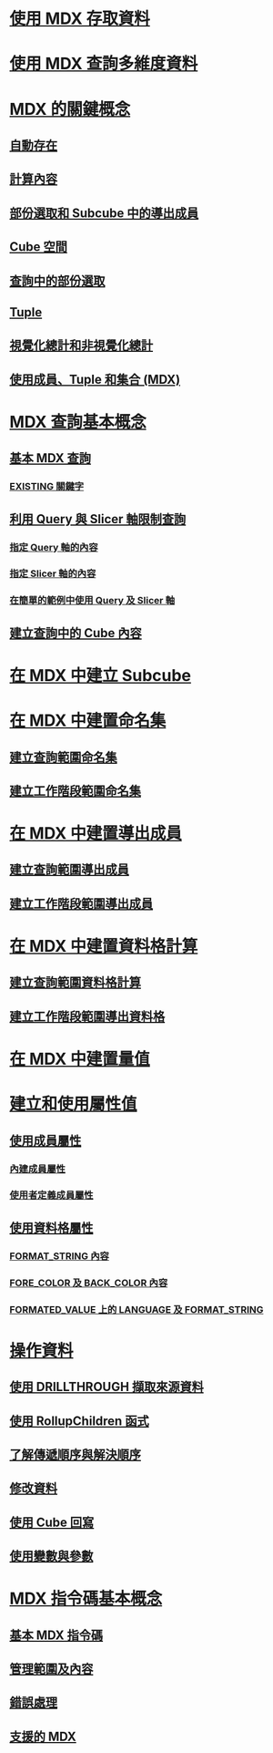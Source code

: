 # [使用 MDX 存取資料](multidimensional-model-data-access-analysis-services-multidimensional-data.md)
# [使用 MDX 查詢多維度資料](querying-multidimensional-data-with-mdx.md)
# [MDX 的關鍵概念](../key-concepts-in-mdx-analysis-services.md)
## [自動存在](autoexists.md)
## [計算內容](calculation-context.md)
## [部份選取和 Subcube 中的導出成員](calculated-members-in-subselects-and-subcubes.md)
## [Cube 空間](cube-space.md)
## [查詢中的部份選取](subselects-in-queries.md)
## [Tuple](tuples.md)
## [視覺化總計和非視覺化總計](visual-totals-and-non-visual-totals.md)
## [使用成員、Tuple 和集合 (MDX)](working-with-members-tuples-and-sets-mdx.md)
# [MDX 查詢基本概念](mdx-query-fundamentals-analysis-services.md)
## [基本 MDX 查詢](mdx-query-the-basic-query.md)
### [EXISTING 關鍵字](mdx-query-existing-keyword.md)
## [利用 Query 與 Slicer 軸限制查詢](mdx-query-and-slicer-axes-restricting-the-query.md)
### [指定 Query 軸的內容](mdx-query-and-slicer-axes-specify-the-contents-of-a-query-axis.md)
### [指定 Slicer 軸的內容](mdx-query-and-slicer-axes-specify-the-contents-of-a-slicer-axis.md)
### [在簡單的範例中使用 Query 及 Slicer 軸](mdx-query-and-slicer-axes-using-axes-in-a-simple-example.md)
## [建立查詢中的 Cube 內容](establishing-cube-context-in-a-query-mdx.md)
# [在 MDX 中建立 Subcube](building-subcubes-in-mdx-mdx.md)
# [在 MDX 中建置命名集](mdx-named-sets-building-named-sets.md)
## [建立查詢範圍命名集](mdx-named-sets-creating-query-scoped-named-sets.md)
## [建立工作階段範圍命名集](mdx-named-sets-creating-session-scoped-named-sets.md)
# [在 MDX 中建置導出成員](mdx-calculated-members-building-calculated-members.md)
## [建立查詢範圍導出成員](mdx-calculated-members-query-scoped-calculated-members.md)
## [建立工作階段範圍導出成員](mdx-calculated-members-session-scoped-calculated-members.md)
# [在 MDX 中建置資料格計算](mdx-cell-calculations-build-cell-calculations.md)
## [建立查詢範圍資料格計算](mdx-cell-calculations-query-scoped-cell-calculations.md)
## [建立工作階段範圍導出資料格](mdx-cell-calculations-session-scoped-calculated-cells.md)
# [在 MDX 中建置量值](mdx-building-measures.md)
# [建立和使用屬性值](../../creating-and-using-property-values-mdx.md)
## [使用成員屬性](mdx-member-properties.md)
### [內建成員屬性](mdx-member-properties-intrinsic-member-properties.md)
### [使用者定義成員屬性](mdx-member-properties-user-defined-member-properties.md)
## [使用資料格屬性](mdx-cell-properties-using-cell-properties.md)
### [FORMAT_STRING 內容](mdx-cell-properties-format-string-contents.md)
### [FORE_COLOR 及 BACK_COLOR 內容](mdx-cell-properties-fore-color-and-back-color-contents.md)
### [FORMATED_VALUE 上的 LANGUAGE 及 FORMAT_STRING](mdx-cell-properties-formatted-value-property.md)
# [操作資料](mdx-data-manipulation-manipulating-data.md)
## [使用 DRILLTHROUGH 擷取來源資料](mdx-data-manipulation-retrieve-source-data-using-drillthrough.md)
## [使用 RollupChildren 函式](mdx-data-manipulation-rollupchildren-function.md)
## [了解傳遞順序與解決順序](mdx-data-manipulation-understanding-pass-order-and-solve-order.md)
## [修改資料](mdx-data-modification-modifying-data.md)
## [使用 Cube 回寫](mdx-data-modification-using-cube-writebacks.md)
## [使用變數與參數](using-variables-and-parameters-mdx.md)
# [MDX 指令碼基本概念](mdx-scripting-fundamentals-analysis-services.md)
## [基本 MDX 指令碼](the-basic-mdx-script-mdx.md)
## [管理範圍及內容](managing-scope-and-context-mdx.md)
## [錯誤處理](error-handling-mdx.md)
## [支援的 MDX](supported-mdx-mdx.md)

